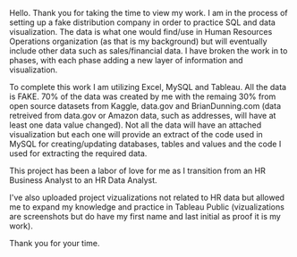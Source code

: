 Hello. Thank you for taking the time to view my work. I am in the process of setting up a fake distribution company in order to practice SQL and data visualization. The data is what one would find/use in Human Resources Operations organization (as that is my background) but will eventually include other data such as sales/financial data. I have broken the work in to phases, with each phase adding a new layer of information and visualization.

To complete this work I am utilizing Excel, MySQL and Tableau. All the data is FAKE. 70% of the data was created by me with the remaing 30% from open source datasets from Kaggle, data.gov and BrianDunning.com (data retreived from data.gov or Amazon data, such as addresses, will have at least one data value changed). Not all the data will have an attached visualization but each one will provide an extract of the code used in MySQL for creating/updating databases, tables and values and the code I used for extracting the required data. 

This project has been a labor of love for me as I transition from an HR Business Analyst to an HR Data Analyst. 

I've also uploaded project vizualizations not related to HR data but allowed me to expand my knowledge and practice in Tableau Public (vizualizations are screenshots but do have my first name and last initial as proof it is my work).

Thank you for your time. 
